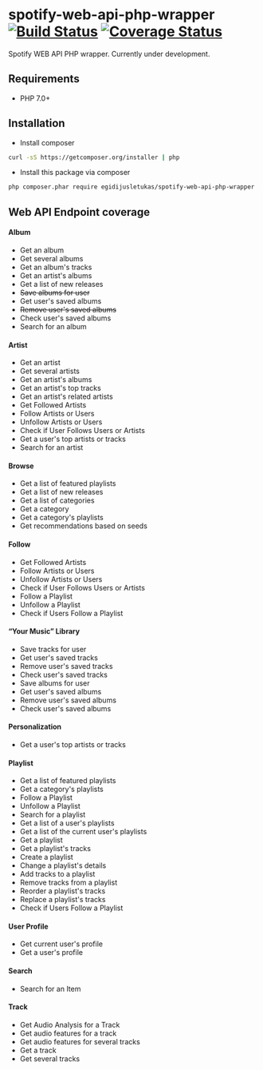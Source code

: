 # spotify-web-api-php-wrapper [![Build Status](https://travis-ci.org/egidijusletukas/php-spotify-client-wrapper.svg?branch=develop)](https://travis-ci.org/egidijusletukas/php-spotify-client-wrapper) [![Coverage Status](https://coveralls.io/repos/github/egidijusletukas/php-spotify-client-wrapper/badge.svg?branch=develop)](https://coveralls.io/github/egidijusletukas/php-spotify-client-wrapper?branch=develop)

Spotify WEB API PHP wrapper. Currently under development.

## Requirements
* PHP 7.0+
 
## Installation
* Install composer
```bash
curl -sS https://getcomposer.org/installer | php
```
* Install this package via composer
```bash
php composer.phar require egidijusletukas/spotify-web-api-php-wrapper
```

<!--## Examples-->

## Web API Endpoint coverage
#### Album
* Get an album
* Get several albums
* Get an album's tracks
* Get an artist's albums
* Get a list of new releases
* ~~Save albums for user~~
* Get user's saved albums
* ~~Remove user's saved albums~~
* Check user's saved albums
* Search for an album
#### Artist
* Get an artist
* Get several artists
* Get an artist's albums
* Get an artist's top tracks
* Get an artist's related artists
* Get Followed Artists
* Follow Artists or Users
* Unfollow Artists or Users
* Check if User Follows Users or Artists
* Get a user's top artists or tracks
* Search for an artist
#### Browse
* Get a list of featured playlists
* Get a list of new releases
* Get a list of categories
* Get a category
* Get a category's playlists
* Get recommendations based on seeds
#### Follow
* Get Followed Artists
* Follow Artists or Users
* Unfollow Artists or Users
* Check if User Follows Users or Artists
* Follow a Playlist
* Unfollow a Playlist
* Check if Users Follow a Playlist
#### “Your Music” Library
* Save tracks for user
* Get user's saved tracks
* Remove user's saved tracks
* Check user's saved tracks
* Save albums for user
* Get user's saved albums
* Remove user's saved albums
* Check user's saved albums
#### Personalization
* Get a user's top artists or tracks
#### Playlist
* Get a list of featured playlists
* Get a category's playlists
* Follow a Playlist
* Unfollow a Playlist
* Search for a playlist
* Get a list of a user's playlists
* Get a list of the current user's playlists
* Get a playlist
* Get a playlist's tracks
* Create a playlist
* Change a playlist's details
* Add tracks to a playlist
* Remove tracks from a playlist
* Reorder a playlist's tracks
* Replace a playlist's tracks
* Check if Users Follow a Playlist
#### User Profile
* Get current user's profile
* Get a user's profile
#### Search
* Search for an Item
#### Track
* Get Audio Analysis for a Track
* Get audio features for a track
* Get audio features for several tracks
* Get a track
* Get several tracks
